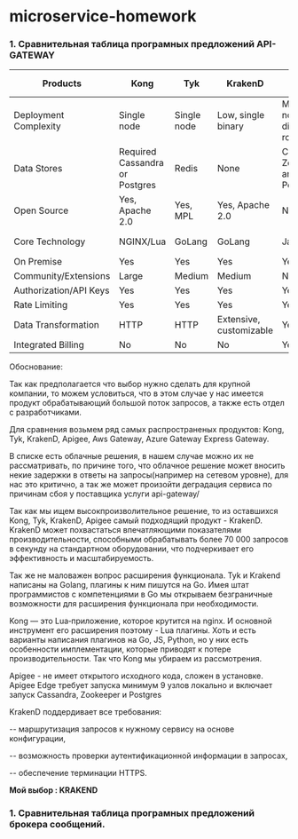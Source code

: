 # microservice-homework

### 1. Сравнительная таблица програмных предложений API-GATEWAY

| Products	|Kong	|Tyk	|KrakenD	|Apigee	|AWS Gateway	|Azure Gateway	|Express Gateway
|-----------|-----|-----|---------|-------|------------|--------------|--------------------
| Deployment Complexity	|Single node	|Single node	|Low, single binary	|Many nodes with different roles	|Cloud vendor PaaS	|Cloud vendor PaaS	|Flexible
| Data Stores |Required	Cassandra or Postgres	|Redis	|None	|Cassandra, Zookeeper, and Postgres	|Cloud vendor PaaS	|Cloud vendor PaaS	|Redis
| Open Source	|Yes, Apache 2.0	|Yes, MPL	|Yes, Apache 2.0	|No	|No	|No	|Yes, Apache 2.0
| Core Technology	|NGINX/Lua	|GoLang	|GoLang	|Java	|Not open	|Not open	|Node.js Express
| On Premise	|Yes	|Yes	|Yes	|Yes	|No	|No	|Yes
| Community/Extensions	|Large	|Medium	|Medium	|No	|No	|No	|Small
| Authorization/API Keys	|Yes	|Yes	|Yes	|Yes	|Yes	|Yes	|Yes
| Rate Limiting	|Yes	|Yes	|Yes	|Yes	|Yes	|Yes	|Yes
| Data Transformation	|HTTP	|HTTP	|Extensive, customizable	|Yes	|No	|No	|No
| Integrated Billing	|No	|No	|No	|Yes	|No	|No	|No

Обоснование:

   Так как предполагается что выбор нужно сделать для крупной компании, то можем условиться, что в этом случае у нас имеется продукт обрабатывающий большой поток запросов, а также есть отдел с разработчиками.

   Для сравнения возьмем ряд самых распространеных продуктов: Kong, Tyk, KrakenD, Apigee, Aws Gateway, Azure Gateway Express Gateway.

   В списке есть облачные решения, в нашем случае можно их не рассматривать, по причине того, что облачное решение может вносить некие задержки в ответы на запросы(например на сетевом уровне), для нас это критично, а так же может произойти деградация сервиса по причинам сбоя у поставщика услуги api-gateway/

   Так как мы ищем высокпроизволительное решение, то из оставшихся Kong, Tyk, KrakenD, Apigee  самый подходящий продукт - KrakenD. KrakenD может похвастаться впечатляющими показателями производительности, способными обрабатывать более 70 000 запросов в секунду на стандартном оборудовании, что подчеркивает его эффективность и масштабируемость. 

   Так же не маловажен вопрос расширения функционала. Tyk и Krakend написаны на Golang, плагины к ним пишутся на Go. Имея штат программистов с компетенциями в Go мы открываем безграничные возможности для расширения функционала при необходимости.
  
   Kong — это Lua‑приложение, которое крутится на nginx. И основной инструмент его расширения поэтому - Lua плагины. Хоть и есть варианты написания плагинов на Go, JS, Python, но у них есть особенности имплементации, которые приводят к потере производительности. Так что Kong мы убираем из рассмотрения.

   Apigee - не имеет открытого исходного кода, сложен в установке. Apigee Edge требует запуска минимум 9 узлов локально и включает запуск Cassandra, Zookeeper и Postgres

  KrakenD поддердивает все требования:
  
   -- маршрутизация запросов к нужному сервису на основе конфигурации,
  
   -- возможность проверки аутентификационной информации в запросах,
   
   -- обеспечение терминации HTTPS.


   <b>Мой выбор : KRAKEND</b>
   
### 1. Сравнительная таблица програмных предложений брокера сообщений.

